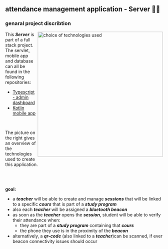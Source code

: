 ## attendance management application - Server 🤳🏾 

### genaral project discribtion 

<img align="right" src="https://raw.githubusercontent.com/Oscar-git97/AttendanceManager_AdminWeb/resources/Techno_choice.jpg" alt="choice of technologies used" width="400"/>

This ***Server*** is part of a full stack project. The servlet, mobile app and database can all be found in the following repositories:
- [Typescript - admin dashboard](https://github.com/Oscar-git97/AttendanceManager_AdminWeb)
- [Kotlin mobile app]()
</br>

The picture on the right gives an overview of the technologies used to create this application.

</br>
</br>

**goal:**
- a ***teacher*** will be able to create and manage ***sessions*** that will be linked to a specific ***cours*** that is part of a ***study program***
- also each ***teacher*** will be assigned a ***bluetooth beacon***
- as soon as the ***teacher*** opens the ***session***, student will be able to verify their attendance when:
	- they are part of a ***study program*** containing that ***cours***
	- the phone they use is in the proximity of the ***beacon*** 
- alternatively, a ***qr-code*** (also linked to a ***teacher***)can be scanned, if ever beacon connectivity issues should occur
